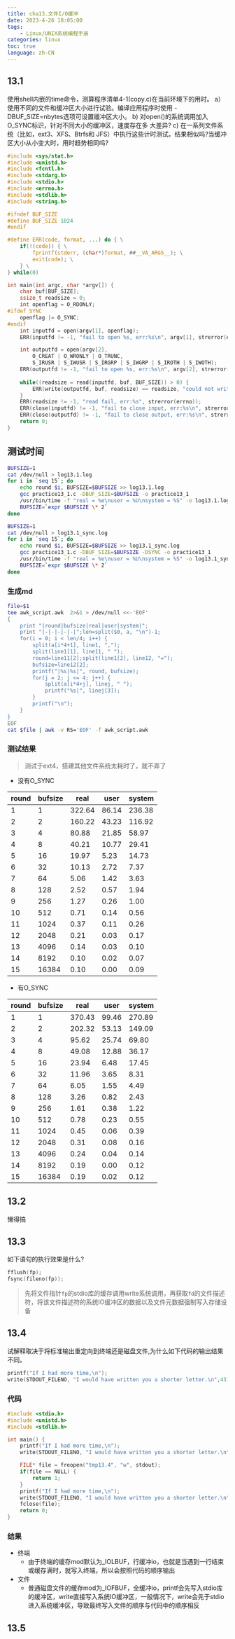 ```yaml
---
title: cha13.文件I/O缓冲
date: 2023-4-26 18:05:00
tags: 
    - Linux/UNIX系统编程手册
categories: linux
toc: true
language: zh-CN
---
```


## 13.1
使用shell内嵌的time命令，测算程序清单4-1(copy.c)在当前环境下的用时。
a）使用不同的文件和缓冲区大小进行试验。编译应用程序时使用
-DBUF_SIZE=nbytes选项可设置缓冲区大小。
b) 对open()的系统调用加入O_SYNC标识，针对不同大小的缓冲区，速度存在多
大差异?
c) 在一系列文件系统（比如，ext3、XFS、Btrfs和 JFS）中执行这些计时测试。结果相似吗?当缓冲区大小从小变大时，用时趋势相同吗?


```c
#include <sys/stat.h>
#include <unistd.h>
#include <fcntl.h>
#include <stdarg.h>
#include <stdio.h>
#include <errno.h>
#include <stdlib.h>
#include <string.h>

#ifndef BUF_SIZE
#define BUF_SIZE 1024
#endif

#define ERR(code, format, ...) do { \
    if(!(code)) { \
        fprintf(stderr, (char*)format, ##__VA_ARGS__); \
        exit(code); \
    } \
} while(0)

int main(int argc, char *argv[]) {
    char buf[BUF_SIZE];
    ssize_t readsize = 0;
    int openflag = O_RDONLY;
#ifdef SYNC
    openflag |= O_SYNC;
#endif
    int inputfd = open(argv[1], openflag);
    ERR(inputfd != -1, "fail to open %s, err:%s\n", argv[1], strerror(errno));

    int outputfd = open(argv[2], 
        O_CREAT | O_WRONLY | O_TRUNC, 
        S_IRUSR | S_IWUSR | S_IRGRP | S_IWGRP | S_IROTH | S_IWOTH);
    ERR(outputfd != -1, "fail to open %s, err:%s\n", argv[2], strerror(errno));
    
    while((readsize = read(inputfd, buf, BUF_SIZE)) > 0) {
        ERR(write(outputfd, buf, readsize) == readsize, "could not write whole buffer, err:%s\n", strerror(errno));
    }
    ERR(readsize != -1, "read fail, err:%s", strerror(errno));
    ERR(close(inputfd) != -1, "fail to close input, err:%s\n", strerror(errno));
    ERR(close(outputfd) != -1, "fail to close output, err:%s\n", strerror(errno));
    return 0;
}
```
## 测试时间
```sh
BUFSIZE=1
cat /dev/null > log13.1.log
for i in `seq 15`; do
    echo round $i, BUFSIZE=$BUFSIZE >> log13.1.log
    gcc practice13_1.c -DBUF_SIZE=$BUFSIZE -o practice13_1
    /usr/bin/time -f "real = %e\nuser = %U\nsystem = %S" -o log13.1.log -a ./practice13_1 big big.copy
    BUFSIZE=`expr $BUFSIZE \* 2`
done

BUFSIZE=1
cat /dev/null > log13.1_sync.log
for i in `seq 15`; do
    echo round $i, BUFSIZE=$BUFSIZE >> log13.1_sync.log
    gcc practice13_1.c -DBUF_SIZE=$BUFSIZE -DSYNC -o practice13_1
    /usr/bin/time -f "real = %e\nuser = %U\nsystem = %S" -o log13.1_sync.log -a ./practice13_1 big big.copy
    BUFSIZE=`expr $BUFSIZE \* 2`
done
```

### 生成md
```sh
file=$1
tee awk_script.awk  2>&1 > /dev/null <<-'EOF'
{
    print "|round|bufsize|real|user|system|";
    print "|-|-|-|-|-|";len=split($0, a, "\n")-1;
    for(i = 0; i < len/4; i++) {
        split(a[i*4+1], line1, ",");
        split(line1[1], line11, " ");
        round=line11[2];split(line1[2], line12, "=");
        bufsize=line12[2];
        printf("|%s|%s|", round, bufsize);
        for(j = 2; j <= 4; j++) {
            split(a[i*4+j], linej, " ");
            printf("%s|", linej[3]); 
        }
        printf("\n");
    }
}
EOF
cat $file | awk -v RS='EOF' -f awk_script.awk
```

### 测试结果
> 测试于ext4，搭建其他文件系统太耗时了，就不弄了

- 没有O_SYNC

|round|bufsize|real|user|system|
|-|-|-|-|-|
|1|1|322.64|86.14|236.38|
|2|2|160.22|43.23|116.92|
|3|4|80.88|21.85|58.97|
|4|8|40.21|10.77|29.41|
|5|16|19.97|5.23|14.73|
|6|32|10.13|2.72|7.37|
|7|64|5.06|1.42|3.63|
|8|128|2.52|0.57|1.94|
|9|256|1.27|0.26|1.00|
|10|512|0.71|0.14|0.56|
|11|1024|0.37|0.11|0.26|
|12|2048|0.21|0.03|0.17|
|13|4096|0.14|0.03|0.10|
|14|8192|0.10|0.02|0.07|
|15|16384|0.10|0.00|0.09|

- 有O_SYNC

|round|bufsize|real|user|system|
|-|-|-|-|-|
|1|1|370.43|99.46|270.89|
|2|2|202.32|53.13|149.09|
|3|4|95.62|25.74|69.80|
|4|8|49.08|12.88|36.17|
|5|16|23.94|6.48|17.45|
|6|32|11.96|3.65|8.31|
|7|64|6.05|1.55|4.49|
|8|128|3.26|0.82|2.43|
|9|256|1.61|0.38|1.22|
|10|512|0.78|0.23|0.55|
|11|1024|0.45|0.06|0.39|
|12|2048|0.31|0.08|0.16|
|13|4096|0.24|0.04|0.14|
|14|8192|0.19|0.00|0.12|
|15|16384|0.19|0.02|0.12|

## 13.2
懒得搞

## 13.3
如下语句的执行效果是什么?
```c
fflush(fp);
fsync(fileno(fp));
```
> 先将文件指针`fp`的stdio库的缓存调用write系统调用，再获取`fd`的文件描述符，将该文件描述符的系统IO缓冲区的数据以及文件元数据强制写入存储设备

## 13.4

试解释取决于将标准输出重定向到终端还是磁盘文件,为什么如下代码的输出结果不同。
```c
printf("If I had more time,\n");
write(STDOUT_FILENO, "I would have written you a shorter letter.\n",43);
```

### 代码
```c
#include <stdio.h>
#include <unistd.h>
#include <stdlib.h>

int main() {
    printf("If I had more time,\n");
    write(STDOUT_FILENO, "I would have written you a shorter letter.\n",43);

    FILE* file = freopen("tmp13.4", "w", stdout);
    if(file == NULL) {
        return 1;
    }
    printf("If I had more time,\n");
    write(STDOUT_FILENO, "I would have written you a shorter letter.\n",43);
    fclose(file);
    return 0;
}
```
### 结果
- 终端
  - 由于终端的缓存mod默认为_IOLBUF，行缓冲io，也就是当遇到一行结束或缓存满时，就写入终端，所以会按照代码的顺序输出
- 文件
  - 普通磁盘文件的缓存mod为_IOFBUF，全缓冲io，printf会先写入stdio库的缓冲区，write直接写入系统IO缓冲区，一般情况下，write会先于stdio进入系统缓冲区，导致最终写入文件的顺序与代码中的顺序相反

## 13.5
